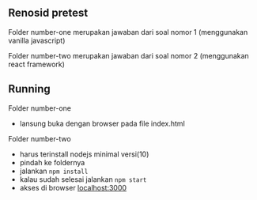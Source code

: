 ## Renosid pretest

Folder number-one merupakan jawaban dari soal nomor 1 (menggunakan vanilla javascript)

Folder number-two merupakan jawaban dari soal nomor 2 (menggunakan react framework)



## Running

Folder number-one

- lansung buka dengan browser pada file index.html

Folder number-two

- harus terinstall  nodejs minimal versi(10)
- pindah ke foldernya
- jalankan `npm install`
- kalau sudah selesai jalankan `npm start`
- akses di browser [localhost:3000](localhost:3000)

